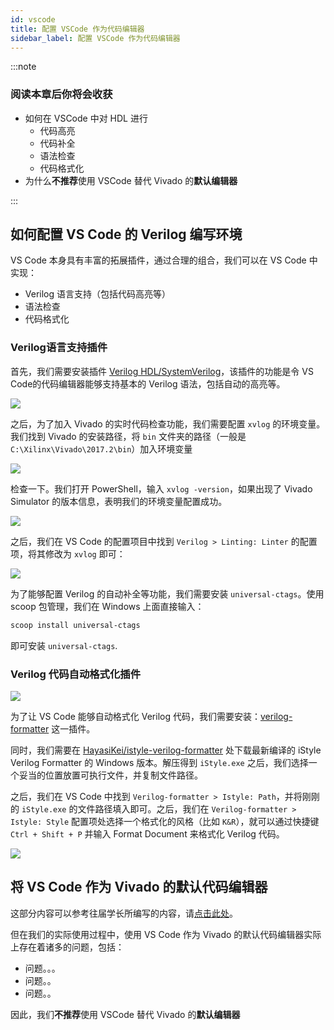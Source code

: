 ```yaml
---
id: vscode
title: 配置 VSCode 作为代码编辑器
sidebar_label: 配置 VSCode 作为代码编辑器
---
```


:::note

### 阅读本章后你将会收获


- 如何在 VSCode 中对 HDL 进行
  - 代码高亮
  - 代码补全
  - 语法检查
  - 代码格式化
- 为什么**不推荐**使用 VSCode 替代 Vivado 的**默认编辑器**

:::

## 如何配置 VS Code 的 Verilog 编写环境

VS Code 本身具有丰富的拓展插件，通过合理的组合，我们可以在 VS Code 中实现：
- Verilog 语言支持（包括代码高亮等）
- 语法检查
- 代码格式化

### Verilog语言支持插件

首先，我们需要安装插件 [Verilog HDL/SystemVerilog](https://marketplace.visualstudio.com/items?itemName=mshr-h.VerilogHDL)，该插件的功能是令 VS Code的代码编辑器能够支持基本的 Verilog 语法，包括自动的高亮等。

![](https://pic.downk.cc/item/5f599f79160a154a67919212.png)

之后，为了加入 Vivado 的实时代码检查功能，我们需要配置 `xvlog` 的环境变量。我们找到 Vivado 的安装路径，将 `bin` 文件夹的路径（一般是 `C:\Xilinx\Vivado\2017.2\bin`）加入环境变量

![](https://pic.downk.cc/item/5f59a19c160a154a67926a22.jpg)

检查一下。我们打开 PowerShell，输入 `xvlog -version`，如果出现了 Vivado Simulator 的版本信息，表明我们的环境变量配置成功。

![](https://pic.downk.cc/item/5f59a1d3160a154a67928564.jpg)

之后，我们在 VS Code 的配置项目中找到 `Verilog > Linting: Linter` 的配置项，将其修改为 `xvlog` 即可：

![](https://pic.downk.cc/item/5f59a1dd160a154a67928948.jpg)

为了能够配置 Verilog 的自动补全等功能，我们需要安装 `universal-ctags`。使用 scoop 包管理，我们在 Windows 上面直接输入：

```powershell
scoop install universal-ctags
```

即可安装 `universal-ctags`.

### Verilog 代码自动格式化插件

![](https://pic.downk.cc/item/5f59a1f2160a154a679290fe.jpg)

为了让 VS Code 能够自动格式化 Verilog 代码，我们需要安装：[verilog-formatter](https://marketplace.visualstudio.com/items?itemName=IsaacT.verilog-formatter) 这一插件。

同时，我们需要在 [HayasiKei/istyle-verilog-formatter](https://github.com/HayasiKei/istyle-verilog-formatter/releases/) 处下载最新编译的 iStyle Verilog Formatter 的 Windows 版本。解压得到 `iStyle.exe` 之后，我们选择一个妥当的位置放置可执行文件，并复制文件路径。

之后，我们在 VS Code 中找到 `Verilog-formatter > Istyle: Path`，并将刚刚的 `iStyle.exe` 的文件路径填入即可。之后，我们在 `Verilog-formatter > Istyle: Style` 配置项处选择一个格式化的风格（比如 `K&R`），就可以通过快捷键 `Ctrl + Shift + P` 并输入 Format Document 来格式化 Verilog 代码。

![](https://pic.downk.cc/item/5f59a208160a154a679299cc.jpg)

## 将 VS Code 作为 Vivado 的默认代码编辑器

这部分内容可以参考往届学长所编写的内容，请[点击此处](https://zanpu.spencerwoo.com/1_preparations/1-3_editor.html)。

但在我们的实际使用过程中，使用 VS Code 作为 Vivado 的默认代码编辑器实际上存在着诸多的问题，包括：
- 问题。。。
- 问题。。
- 问题。。

因此，我们**不推荐**使用 VSCode 替代 Vivado 的**默认编辑器**